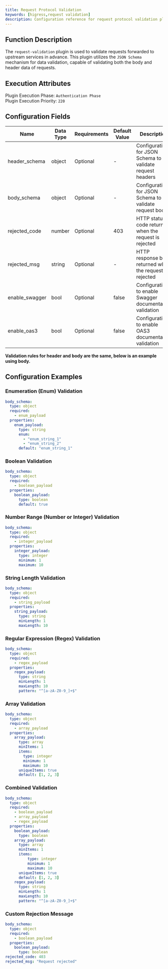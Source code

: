 ```yaml
---
title: Request Protocol Validation
keywords: [higress,request validation]
description: Configuration reference for request protocol validation plugin
---
```

## Function Description
The `request-validation` plugin is used to validate requests forwarded to upstream services in advance. This plugin utilizes the `JSON Schema` mechanism for data validation, capable of validating both the body and header data of requests.

## Execution Attributes
Plugin Execution Phase: `Authentication Phase`  
Plugin Execution Priority: `220`

## Configuration Fields
| Name            | Data Type | Requirements | Default Value | Description                                       |
|-----------------|-----------|--------------|---------------|---------------------------------------------------|
| header_schema    | object    | Optional     | -             | Configuration for JSON Schema to validate request headers |
| body_schema      | object    | Optional     | -             | Configuration for JSON Schema to validate request body   |
| rejected_code    | number    | Optional     | 403           | HTTP status code returned when the request is rejected   |
| rejected_msg     | string    | Optional     | -             | HTTP response body returned when the request is rejected  |
| enable_swagger   | bool      | Optional     | false         | Configuration to enable Swagger documentation validation   |
| enable_oas3      | bool      | Optional     | false         | Configuration to enable OAS3 documentation validation      |

**Validation rules for header and body are the same, below is an example using body.**

## Configuration Examples
### Enumeration (Enum) Validation
```yaml
body_schema:
  type: object
  required:
    - enum_payload
  properties:
    enum_payload:
      type: string
      enum:
        - "enum_string_1"
        - "enum_string_2"
      default: "enum_string_1"
```

### Boolean Validation
```yaml
body_schema:
  type: object
  required:
    - boolean_payload
  properties:
    boolean_payload:
      type: boolean
      default: true
```

### Number Range (Number or Integer) Validation
```yaml
body_schema:
  type: object
  required:
    - integer_payload
  properties:
    integer_payload:
      type: integer
      minimum: 1
      maximum: 10
```

### String Length Validation
```yaml
body_schema:
  type: object
  required:
    - string_payload
  properties:
    string_payload:
      type: string
      minLength: 1
      maxLength: 10
```

### Regular Expression (Regex) Validation
```yaml
body_schema:
  type: object
  required:
    - regex_payload
  properties:
    regex_payload:
      type: string
      minLength: 1
      maxLength: 10
      pattern: "^[a-zA-Z0-9_]+$"
```

### Array Validation
```yaml
body_schema:
  type: object
  required:
    - array_payload
  properties:
    array_payload:
      type: array
      minItems: 1
      items:
        type: integer
        minimum: 1
        maximum: 10
      uniqueItems: true
      default: [1, 2, 3]
```

### Combined Validation
```yaml
body_schema:
  type: object
  required:
    - boolean_payload
    - array_payload
    - regex_payload
  properties:
    boolean_payload:
      type: boolean
    array_payload:
      type: array
      minItems: 1
      items:
          type: integer
          minimum: 1
          maximum: 10
      uniqueItems: true
      default: [1, 2, 3]
    regex_payload:
      type: string
      minLength: 1
      maxLength: 10
      pattern: "^[a-zA-Z0-9_]+$"
```

### Custom Rejection Message
```yaml
body_schema:
  type: object
  required:
    - boolean_payload
  properties:
    boolean_payload:
      type: boolean
rejected_code: 403
rejected_msg: "Request rejected"
```
